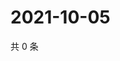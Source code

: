 # 2021-10-05

共 0 条

<!-- BEGIN -->
<!-- 最后更新时间 Tue Oct 05 2021 00:22:33 GMT+0800 (China Standard Time) -->

<!-- END -->
